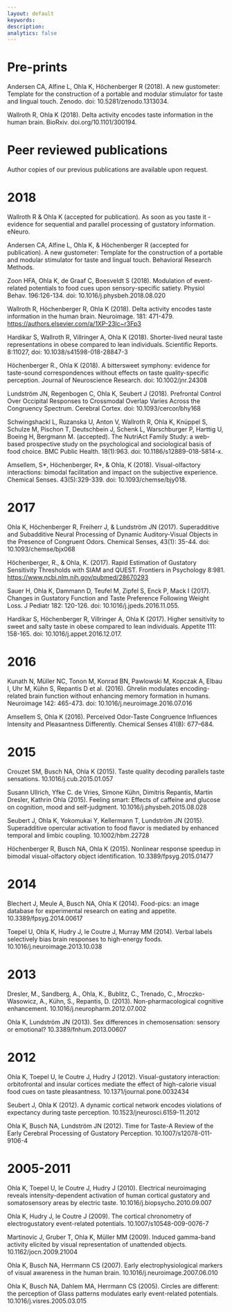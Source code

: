```yaml
---
layout: default
keywords:
description:  
analytics: false 
---
```

# Pre-prints
Andersen CA, Alfine L, Ohla K, Höchenberger R (2018). A new gustometer: Template for the construction of a portable and modular stimulator for taste and lingual touch. Zenodo. doi: 10.5281/zenodo.1313034.

Wallroth R, Ohla K (2018). Delta activity encodes taste information in the human brain. BioRxiv. doi.org/10.1101/300194.

# Peer reviewed publications
Author copies of our previous publications are available upon request.

# 2018

Wallroth R & Ohla K (accepted for publication). As soon as you taste it - evidence for sequential and parallel processing of gustatory information. eNeuro.

Andersen CA, Alfine L, Ohla K, & Höchenberger R (accepted for publication). A new gustometer: Template for the construction of a portable and modular stimulator for taste and lingual touch. Behavioral Research Methods.

Zoon HFA, Ohla K, de Graaf C, Boesveldt S (2018). Modulation of event-related potentials to food cues upon sensory-specific satiety. Physiol Behav. 196:126-134. doi: 10.1016/j.physbeh.2018.08.020

Wallroth R, Höchenberger R, Ohla K (2018). Delta activity encodes taste information in the human brain. Neuroimage. 181: 471-479. https://authors.elsevier.com/a/1XP-23lc~r3Fp3

Hardikar S, Wallroth R, Villringer A, Ohla K (2018). Shorter-lived neural taste representations in obese compared to lean individuals. Scientific Reports. 8:11027, doi: 10.1038/s41598-018-28847-3

Höchenberger R., Ohla K (2018). A bittersweet symphony: evidence for taste-sound correspondences without effects on taste quality-specific perception. Journal of Neuroscience Research. doi: 10.1002/jnr.24308

Lundström JN, Regenbogen C, Ohla K, Seubert J (2018). Prefrontal Control Over Occipital Responses to Crossmodal Overlap Varies Across the Congruency Spectrum. Cerebral Cortex. doi: 10.1093/cercor/bhy168

Schwingshackl L, Ruzanska U, Anton V, Wallroth R, Ohla K, Knüppel S, Schulze M, Pischon T, Deutschbein J, Schenk L, Warschburger P, Harttig U, Boeing H, Bergmann M. (accepted). The NutriAct Family Study: a web-based prospective study on the psychological and sociological basis of food choice. BMC Public Health. 18(1):963. doi: 10.1186/s12889-018-5814-x.

Amsellem, S*, Höchenberger, R*, & Ohla, K (2018). Visual-olfactory interactions: bimodal facilitation and impact on the subjective experience. Chemical Senses. 43(5):329-339. doi: 10.1093/chemse/bjy018.

# 2017
Ohla K, Höchenberger R, Freiherr J, & Lundström JN (2017). Superadditive and Subadditive Neural Processing of Dynamic Auditory-Visual Objects in the Presence of Congruent Odors. Chemical Senses, 43(1): 35-44. doi: 10.1093/chemse/bjx068

Höchenberger, R., & Ohla, K. (2017). Rapid Estimation of Gustatory Sensitivity Thresholds with SIAM and QUEST. Frontiers in Psychology 8:981. https://www.ncbi.nlm.nih.gov/pubmed/28670293

Sauer H, Ohla K, Dammann D, Teufel M, Zipfel S, Enck P, Mack I (2017). Changes in Gustatory Function and Taste Preference Following Weight Loss. J Pediatr 182: 120-126. doi: 10.1016/j.jpeds.2016.11.055. 

Hardikar S, Höchenberger R, Villringer A, Ohla K (2017). Higher sensitivity to sweet and salty taste in obese compared to lean individuals. Appetite 111: 158-165. doi: 10.1016/j.appet.2016.12.017. 

# 2016
Kunath N, Müller NC, Tonon M, Konrad BN, Pawlowski M, Kopczak A, Elbau I, Uhr M, Kühn S, Repantis D et al. (2016). Ghrelin modulates encoding-related brain function without enhancing memory formation in humans. Neuroimage 142: 465-473. doi: 10.1016/j.neuroimage.2016.07.016

Amsellem S, Ohla K (2016). Perceived Odor-Taste Congruence Influences Intensity and Pleasantness Differently. Chemical Senses 41(8): 677–684.

# 2015
Crouzet SM, Busch NA, Ohla K (2015). Taste quality decoding parallels taste sensations. 10.1016/j.cub.2015.01.057

Susann Ullrich, Yfke C. de Vries, Simone Kühn, Dimitris Repantis, Martin Dresler, Kathrin Ohla (2015). Feeling smart: Effects of caffeine and glucose on cognition, mood and self-judgment. 10.1016/j.physbeh.2015.08.028

Seubert J, Ohla K, Yokomukai Y, Kellermann T, Lundström JN (2015). Superadditive opercular activation to food flavor is mediated by enhanced temporal and limbic coupling. 10.1002/hbm.22728

Höchenberger R, Busch NA, Ohla K (2015). Nonlinear response speedup in bimodal visual-olfactory object identification. 10.3389/fpsyg.2015.01477

# 2014
Blechert J, Meule A, Busch NA, Ohla K (2014). Food-pics: an image database for experimental research on eating and appetite. 10.3389/fpsyg.2014.00617

Toepel U, Ohla K, Hudry J, le Coutre J, Murray MM (2014). Verbal labels selectively bias brain responses to high-energy foods. 10.1016/j.neuroimage.2013.10.038

# 2013
Dresler, M., Sandberg, A., Ohla, K., Bublitz, C., Trenado, C., Mroczko-Wasowicz, A., Kühn, S., Repantis, D. (2013). Non-pharmacological cognitive enhancement. 10.1016/j.neuropharm.2012.07.002

Ohla K, Lundström JN (2013). Sex differences in chemosensation: sensory or emotional? 10.3389/fnhum.2013.00607

# 2012
Ohla K, Toepel U, le Coutre J, Hudry J (2012). Visual-gustatory interaction: orbitofrontal and insular cortices mediate the effect of high-calorie visual food cues on taste pleasantness. 10.1371/journal.pone.0032434

Seubert J, Ohla K (2012). A dynamic cortical network encodes violations of expectancy during taste perception. 10.1523/jneurosci.6159-11.2012

Ohla K, Busch NA, Lundström JN (2012). Time for Taste-A Review of the Early Cerebral Processing of Gustatory Perception. 10.1007/s12078-011-9106-4

# 2005-2011
Ohla K, Toepel U, le Coutre J, Hudry J (2010). Electrical neuroimaging reveals intensity-dependent activation of human cortical gustatory and somatosensory areas by electric taste. 10.1016/j.biopsycho.2010.09.007

Ohla K, Hudry J, le Coutre J (2009). The cortical chronometry of electrogustatory event-related potentials. 10.1007/s10548-009-0076-7

Martinovic J, Gruber T, Ohla K, Müller MM (2009). Induced gamma-band activity elicited by visual representation of unattended objects. 10.1162/jocn.2009.21004

Ohla K, Busch NA, Herrmann CS (2007). Early electrophysiological markers of visual awareness in the human brain. 10.1016/j.neuroimage.2007.06.010

Ohla K, Busch NA, Dahlem MA, Herrmann CS (2005). Circles are different: the perception of Glass patterns modulates early event-related potentials. 10.1016/j.visres.2005.03.015
